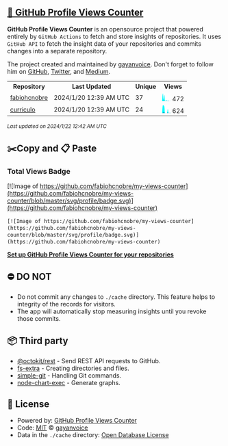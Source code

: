 ## [🚀 GitHub Profile Views Counter](https://github.com/gayanvoice/github-profile-views-counter)
**GitHub Profile Views Counter** is an opensource project that powered entirely by  `GitHub Actions` to fetch and store insights of repositories.
It uses `GitHub API` to fetch the insight data of your repositories and commits changes into a separate repository.

The project created and maintained by [gayanvoice](https://github.com/gayanvoice). Don't forget to follow him on [GitHub](https://github.com/gayanvoice), [Twitter](https://twitter.com/gayanvoice), and [Medium](https://gayanvoice.medium.com/).

<table>
	<tr>
		<th>
			Repository
		</th>
		<th>
			Last Updated
		</th>
		<th>
			Unique
		</th>
		<th>
			Views
		</th>
	</tr>
	<tr>
		<td>
			<a href="https://github.com/fabiohcnobre/my-views-counter/tree/master/readme/522970116/year.md">
				fabiohcnobre
			</a>
		</td>
		<td>
			2024/1/20 12:39 AM UTC
		</td>
		<td>
			37
		</td>
		<td>
			<img alt="Response time graph" src="https://github.com/fabiohcnobre/my-views-counter/raw/master/graph/522970116/small/year.png" height="20"> 472
		</td>
	</tr>
	<tr>
		<td>
			<a href="https://github.com/fabiohcnobre/my-views-counter/tree/master/readme/529720704/year.md">
				curriculo
			</a>
		</td>
		<td>
			2024/1/20 12:39 AM UTC
		</td>
		<td>
			24
		</td>
		<td>
			<img alt="Response time graph" src="https://github.com/fabiohcnobre/my-views-counter/raw/master/graph/529720704/small/year.png" height="20"> 624
		</td>
	</tr>
</table>

<small><i>Last updated on 2024/1/22 12:42 AM UTC</i></small>

## ✂️Copy and 📋 Paste
### Total Views Badge
[![Image of https://github.com/fabiohcnobre/my-views-counter](https://github.com/fabiohcnobre/my-views-counter/blob/master/svg/profile/badge.svg)](https://github.com/fabiohcnobre/my-views-counter)

```readme
[![Image of https://github.com/fabiohcnobre/my-views-counter](https://github.com/fabiohcnobre/my-views-counter/blob/master/svg/profile/badge.svg)](https://github.com/fabiohcnobre/my-views-counter)
```
[**Set up GitHub Profile Views Counter for your repositories**](https://github.com/gayanvoice/github-profile-views-counter)
## ⛔ DO NOT
- Do not commit any changes to `./cache` directory. This feature helps to integrity of the records for visitors.
- The app will automatically stop measuring insights until you revoke those commits.
## 📦 Third party

- [@octokit/rest](https://www.npmjs.com/package/@octokit/rest) - Send REST API requests to GitHub.
- [fs-extra](https://www.npmjs.com/package/fs-extra) - Creating directories and files.
- [simple-git](https://www.npmjs.com/package/simple-git) - Handling Git commands.
- [node-chart-exec](https://www.npmjs.com/package/node-chart-exec) - Generate graphs.
## 📄 License
- Powered by: [GitHub Profile Views Counter](https://github.com/gayanvoice/github-profile-views-counter)
- Code: [MIT](./LICENSE) © [gayanvoice](https://github.com/gayanvoice)
- Data in the `./cache` directory: [Open Database License](https://opendatacommons.org/licenses/odbl/1-0/)